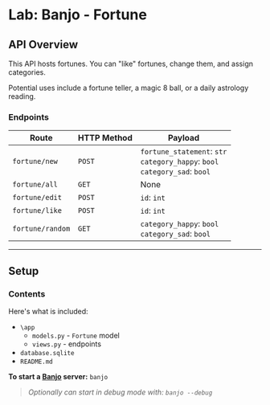 # Lab: Banjo - Fortune

## API Overview
This API hosts fortunes. You can "like" fortunes, change them, and assign categories. 

Potential uses include a fortune teller, a magic 8 ball, or a daily astrology reading.

### Endpoints

| Route                   | HTTP Method | Payload                                                                    |
|-------------------------|-------------|----------------------------------------------------------------------------|
| `fortune/new`    | `POST`      | `fortune_statement`: `str`  <br> `category_happy`: `bool`  <br>   `category_sad`: `bool`  |
| `fortune/all`    | `GET`       | None                                                                       |
| `fortune/edit`   | `POST`      | `id`: `int`                                                                |
| `fortune/like`   | `POST`      | `id`: `int`                                                                |
| `fortune/random` | `GET`       | `category_happy`: `bool`  <br>  `category_sad`: `bool`                            |


---

## Setup

### Contents

Here's what is included:
- `\app`
    - `models.py` - `Fortune` model
    - `views.py` - endpoints
- `database.sqlite`  
- `README.md` 

**To start a [Banjo](https://pypi.org/project/django-banjo/) server:** `banjo` 
> *Optionally can start in debug mode with: `banjo --debug`*




